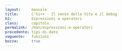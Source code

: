 ```yaml
---
layout:     manuale
title:      C'hi++ - Il senso della Vita è il debug
h2:         Espressioni e operatori
class:      capitolo
permalink:  /man/espressioni-e-operatori
precedente: tipi-di-dato
seguente:   funzioni
bozza:      true
---
```


<blockquote class="motto">
</blockquote>
